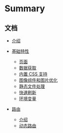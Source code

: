 <!--
 * @Author: Elton Zheng
 * @Date: 2020-08-01 09:30:36
 * @LastEditTime: 2020-08-09 22:25:22
 * @LastEditors: Please set LastEditors
 * @Description: In User Settings Edit
 * @FilePath: /react-hooks/SUMMARY.md
-->

# Summary

## 文档

- [介绍](README.md)
- [基础特性](content/ch01.md)

  - [页面](content/ch01.md)
  - [数据获取](content/ch02.md)
  - [内置 CSS 支持](content/ch03.md)
  - [图像组件和图片优化](content/ch02_1.md)
  - [静态文件处理](content/ch04.md)
  - [快速刷新](content/ch04_1.md)
  - [环境变量](content/ch05.md)

- [路由](content/ch06.md)

  - [介绍](content/ch06.md)
  - [动态路由](content/ch07.md)
